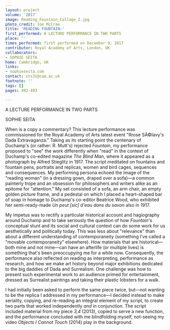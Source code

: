 ```yaml
---
layout: project
volume: '2017'
image: Reading_Fountain_Collage_2.jpg
photo_credit: Joe McCrae
title: 'READING FOUNTAIN:'
first_performed: A LECTURE PERFORMANCE IN TWO PARTS
place: ''
times_performed: first performed on December 9, 2017
contributor: Royal Academy of Arts, London, UK
collaborators:
- SOPHIE SEITA
home: Cambridge, UK
links:
- sophieseita.com
contact: sts31@cam.ac.uk
footnote: ''
tags: []
pages: 492-493

---
```


 
A LECTURE PERFORMANCE IN TWO PARTS

SOPHIE SEITA

When is a copy a commentary? This lecture performance was commissioned for the Royal Academy of Arts latest event "Rrose SÃ©lavy's Dada Extravaganza." Taking as its starting point the centenary of Duchamp's (or rather: R. Mutt's) rejected _Fountain_, my performance proposed to "see" the work differently when "read" in the context of Duchamp's co-edited magazine _The Blind Man_, where it appeared as a photograph by Alfred Stieglitz in 1917. The script meditated on fountains and fountain pens, portraits and replicas, women and bird cages, sequences and consequences. My performing persona echoed the image of the "reading woman" (in a dressing gown, draped over a sofa)—a common painterly trope and an obsession for philosophers and writers alike as an epitome for "attention." My set consisted of a sofa, an arm chair, an empty golden picture frame, and a pedestal on which I placed a heart-shaped bar of soap in homage to Duchamp's co-editor Beatrice Wood, who exhibited her semi-ready-made _Un peut _[sic]_ d'eau dans du savon_ also in 1917.

My impetus was to rectify a particular historical account and hagiography around Duchamp and to take seriously the question of how _Fountain_'s conceptual stunt and its social and cultural context can do some work for us aesthetically and politically today. This was less about "relevance" than about a different understanding of contemporaneity (something I've called a "movable contemporaneity" elsewhere). How materials that are historical—both mine and not mine—can have an afterlife (or multiple lives) is something that's been preoccupying me for a while now. Consequently, the performance also reflected on reading as interpreting, performance as research, and how we make art history beyond major exhibitions dedicated to the big daddies of Dada and Surrealism. One challenge was how to present such experimental work to an audience primed for entertainment, dressed as Surrealist paintings and taking their plastic lobsters for a walk.

I had initially been asked to perform the same piece twice, but—not wanting to be the replica I addressed in my performance—I decided instead to make seriality, copying, and re-reading an integral element of my script, to create two parts that worked independently _and_ in conjunction. The script included material from my piece _3,4_ (2013), copied to serve a new function, and the performance concluded with me blindfolding myself, not-seeing my video _Objects I Cannot Touch_ (2014) play in the background.
